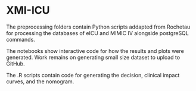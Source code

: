# XMI-ICU

The preprocessing folders contain Python scripts addapted from Rochetau for processing the databases of eICU and MIMIC IV alongside postgreSQL commands.

The notebooks show interactive code for how the results and plots were generated. Work remains on generating small size dataset to upload to GitHub.

The .R scripts contain code for generating the decision, clinical impact curves, and the nomogram.
